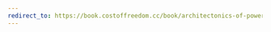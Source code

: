 ```yaml
---
redirect_to: https://book.costoffreedom.cc/book/architectonics-of-power/image-identity-attribution-authorship.html
---
```

